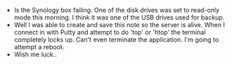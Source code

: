 - Is the Synology box failing.  One of the disk drives was set to read-only mode this morning.  I think it was one of the USB drives used for backup.
- Well I was able to create and save this note so the server is alive.  When I connect in with Putty and attempt to do 'top' or 'htop' the terminal completely locks up.  Can't even terminate the application.  I'm going to attempt a reboot.
- Wish me luck..